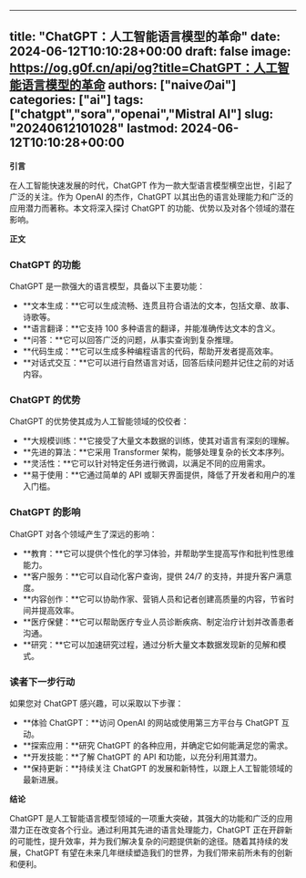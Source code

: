 
---
title: "ChatGPT：人工智能语言模型的革命"
date: 2024-06-12T10:10:28+00:00
draft: false
image: https://og.g0f.cn/api/og?title=ChatGPT：人工智能语言模型的革命
authors: ["naiveのai"]
categories: ["ai"]
tags: ["chatgpt","sora","openai","Mistral AI"]
slug: "20240612101028"
lastmod: 2024-06-12T10:10:28+00:00
---
**引言**

在人工智能快速发展的时代，ChatGPT 作为一款大型语言模型横空出世，引起了广泛的关注。作为 OpenAI 的杰作，ChatGPT 以其出色的语言处理能力和广泛的应用潜力而著称。本文将深入探讨 ChatGPT 的功能、优势以及对各个领域的潜在影响。

**正文**

### ChatGPT 的功能

ChatGPT 是一款强大的语言模型，具备以下主要功能：

- **文本生成：**它可以生成流畅、连贯且符合语法的文本，包括文章、故事、诗歌等。
- **语言翻译：**它支持 100 多种语言的翻译，并能准确传达文本的含义。
- **问答：**它可以回答广泛的问题，从事实查询到复杂推理。
- **代码生成：**它可以生成多种编程语言的代码，帮助开发者提高效率。
- **对话式交互：**它可以进行自然语言对话，回答后续问题并记住之前的对话内容。

### ChatGPT 的优势

ChatGPT 的优势使其成为人工智能领域的佼佼者：

- **大规模训练：**它接受了大量文本数据的训练，使其对语言有深刻的理解。
- **先进的算法：**它采用 Transformer 架构，能够处理复杂的长文本序列。
- **灵活性：**它可以针对特定任务进行微调，以满足不同的应用需求。
- **易于使用：**它通过简单的 API 或聊天界面提供，降低了开发者和用户的准入门槛。

### ChatGPT 的影响

ChatGPT 对各个领域产生了深远的影响：

- **教育：**它可以提供个性化的学习体验，并帮助学生提高写作和批判性思维能力。
- **客户服务：**它可以自动化客户查询，提供 24/7 的支持，并提升客户满意度。
- **内容创作：**它可以协助作家、营销人员和记者创建高质量的内容，节省时间并提高效率。
- **医疗保健：**它可以帮助医疗专业人员诊断疾病、制定治疗计划并改善患者沟通。
- **研究：**它可以加速研究过程，通过分析大量文本数据发现新的见解和模式。

### 读者下一步行动

如果您对 ChatGPT 感兴趣，可以采取以下步骤：

- **体验 ChatGPT：**访问 OpenAI 的网站或使用第三方平台与 ChatGPT 互动。
- **探索应用：**研究 ChatGPT 的各种应用，并确定它如何能满足您的需求。
- **开发技能：**了解 ChatGPT 的 API 和功能，以充分利用其潜力。
- **保持更新：**持续关注 ChatGPT 的发展和新特性，以跟上人工智能领域的最新进展。

**结论**

ChatGPT 是人工智能语言模型领域的一项重大突破，其强大的功能和广泛的应用潜力正在改变各个行业。通过利用其先进的语言处理能力，ChatGPT 正在开辟新的可能性，提升效率，并为我们解决复杂的问题提供新的途径。随着其持续的发展，ChatGPT 有望在未来几年继续塑造我们的世界，为我们带来前所未有的创新和便利。